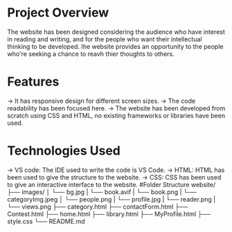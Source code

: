 # Project Overview
The website has been designed considering the audience who have interest in reading and writing, and for the people who want their intellectual thinking to be developed. Ihe website provides an opportunity to the people who're seeking a chance to reavh thier thoughts to others. 
# Features
-> It has responsive design for different screen sizes.
-> The code readability has been focused here.
-> The website has been developed from scratch using CSS and HTML, no existing frameworks or libraries have been used.
# Technologies Used
 -> VS code: The IDE used to write the code is VS Code.
 -> HTML: HTML has been used to give the structure to the website.
 -> CSS: CSS has been used to give an interactive interface to the website.
 #Folder Structure
website/
├── images/
│   └── bg.jpg
|   └── book.avif
|   └── book.png
|   └── categoryImg.jpeg
│   └── people.png
|   └── profile.jpg
|   └── reader.png
|   └── views.png
├── category.html
├── contactForm.html
├── Contest.html
├── home.html
├── library.html
├── MyProfile.html
├── style.css
└── README.md
